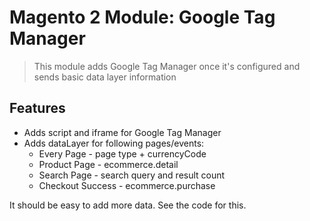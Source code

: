 # Magento 2 Module: Google Tag Manager

> This module adds Google Tag Manager once it's configured and sends basic data layer information

## Features

- Adds script and iframe for Google Tag Manager
- Adds dataLayer for following pages/events:
    - Every Page - page type + currencyCode
    - Product Page - ecommerce.detail
    - Search Page - search query and result count
    - Checkout Success - ecommerce.purchase

It should be easy to add more data. See the code for this.
